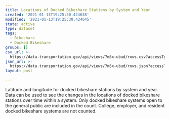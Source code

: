 ```yaml
---
title: Locations of Docked Bikeshare Stations by System and Year
created: '2021-01-13T19:25:30.424638'
modified: '2021-01-13T19:25:30.424645'
state: active
type: dataset
tags:
  - Bikeshare
  - Docked Bikeshare
groups: []
csv_url: >-
  https://data.transportation.gov/api/views/7m5x-ubud/rows.csv?accessType=DOWNLOAD
json_url: >-
  https://data.transportation.gov/api/views/7m5x-ubud/rows.json?accessType=DOWNLOAD
layout: post

---
```

Latitude and longitude for docked bikeshare stations by system and year. Data can be used to see the changes in the locations of docked bikeshare stations over time within a system. Only docked bikeshare systems open to the general public are included in the count. College, employer, and resident docked bikeshare systems are not counted.

